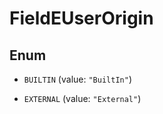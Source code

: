 

# FieldEUserOrigin

## Enum


* `BUILTIN` (value: `"BuiltIn"`)

* `EXTERNAL` (value: `"External"`)



